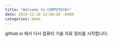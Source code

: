 ```yaml
---
title: "Welcome to COMPUTECH+"
date: 2019-12-16 12:56:28 -0400
categories: Home
---
```

github.io 에서 다시 컴퓨터 기술 자료 정리를 시작합니다.
